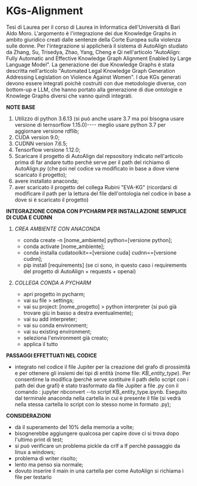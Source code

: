 # KGs-Alignment
Tesi di Laurea per il corso di Laurea in Informatica dell'Università di Bari Aldo Moro. L'argomento è l'integrazione dei due Knowledge Graphs in ambito giuridico creati dalle sentenze della Corte Europea sulla violenza sulle donne. Per l'integrazione si applicherà il sistema di AutoAlign studiato da Zhang, Su, Trisedya, Zhao, Yang, Cheng e Qi nell'articolo "AutoAlign: Fully Automatic and Effective Knowledge Graph Alignment Enabled by Large Language Model". La generazione dei due Knowledge Graphs è stata descritta nell'articolo "Automated Legal Knowledge Graph Generation Addressing Legislation on Violence Against Women". I due KGs generati devono essere integrati poichè costruiti con due metodologie diverse, con bottom-up e LLM, che hanno portato alla generazione di due ontologie e Knowlege Graphs diversi che vanno quindi integrati.

**NOTE BASE**
1) Utilizzo di python 3.6.13 (si può anche usare 3.7 ma poi bisogna usare versione di ternsorflow 1.15.0)---- meglio usare python 3.7 per aggiornare versione rdflib;
2) CUDA version 9.0;
3) CUDNN version 7.6.5;
4) Tensorflow versione 1.12.0;
5) Scaricare il progetto di AutoAlign dal repsository indicato nell'articolo prima di far andare tutto perchè serve per il path del richiamo di AutoAlign.py (che poi nel codice va modificato in base a dove viene scaricato il progetto);
6) avere installato anaconda;
7) aver scaricato il progetto del collega Rubini "EVA-KG" (ricordarsi di modificare il path per la lettura del file dell'ontologia nel codice in base a dove si è scaricato il progetto)

**INTEGRAZIONE CONDA CON PYCHARM PER INSTALLAZIONE SEMPLICE DI CUDA E CUDNN**
1) *CREA AMBIENTE CON ANACONDA*
   - conda create -n [nome_ambiente] python=[versione python];
   - conda activate [nome_ambiente];
   - conda installa cudatoolkit==[versione cuda] cudnn==[versione cudnn];
   - pip install [requirements] (se ci sono, in questo caso i requirements del progetto di AutoAlign + requests + openai)

3) *COLLEGA CONDA A PYCHARM*
   - apri progetto in pycharm;
   - vai su file > settings;
   - vai su project: [nome_progetto] > python interpreter (si può già trovare giù in basso a destra eventualmente);
   - vai su add interpreter;
   - vai su conda environment;
   - vai su existing environment;
   - seleziona l'environment già creato;
   - applica il tutto

**PASSAGGI EFFETTUATI NEL CODICE**
   - integrato nel codice il file Jupiter per la creazione del grafo di prossimità e per ottenere gli insiemi dei tipi di entità (nome file: *KB_entity_type*). Per consentirne la modifica (perchè serve sostituire il path dello script con i path dei due grafi) è stato trasformato da file Jupiter a file .py con il comando : jupyter nbconvert --to script KB_entity_type.ipynb. Eseguito dal terminale anaconda nella cartella in cui è presente il file (si vedrà nella stessa cartella lo script con lo stesso nome in formato .py);
   

**CONSIDERAZIONI**
- dà il superamento del 10% della memoria a volte;
- bisognerebbe aggiungere qualcosa per capire dove ci si trova dopo l'ultimo print di test;
- si può verificare un problema pickle da crlf a lf perchè passaggio da linux a windows;
- problema di writer risolto;
- lento ma penso sia normale;
- dovuto inserire il main in una cartella per come AutoAlign si richiama i file per testarlo
